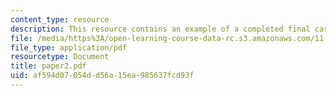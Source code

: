 ```yaml
---
content_type: resource
description: This resource contains an example of a completed final case paper.
file: /media/https%3A/open-learning-course-data-rc.s3.amazonaws.com/11-800-doctoral-research-seminar-knowledge-in-the-public-arena-spring-2007/af594d07054dd56a15ea985637fcd93f_paper2.pdf
file_type: application/pdf
resourcetype: Document
title: paper2.pdf
uid: af594d07-054d-d56a-15ea-985637fcd93f
---
```

